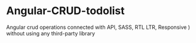 # Angular-CRUD-todolist
Angular crud operations connected with API, SASS, RTL LTR, Responsive ) without using any third-party library
